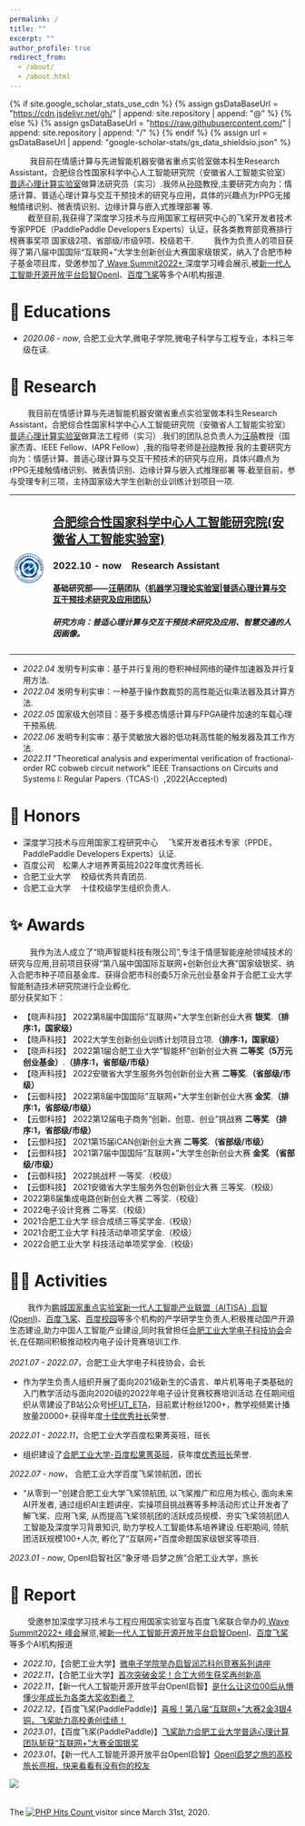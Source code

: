 ```yaml
---
permalink: /
title: ""
excerpt: ""
author_profile: true
redirect_from: 
  + /about/
  + /about.html
---
```


{% if site.google_scholar_stats_use_cdn %}
{% assign gsDataBaseUrl = "https://cdn.jsdelivr.net/gh/" | append: site.repository | append: "@" %}
{% else %}
{% assign gsDataBaseUrl = "https://raw.githubusercontent.com/" | append: site.repository | append: "/" %}
{% endif %}
{% assign url = gsDataBaseUrl | append: "google-scholar-stats/gs_data_shieldsio.json" %}

<span class='anchor' id='about-me'></span>

&emsp; &emsp; 我目前在情感计算与先进智能机器安徽省重点实验室做本科生Research Assistant，合肥综合性国家科学中心人工智能研究院（安徽省人工智能实验室）[普适心理计算实验室](http://iai.ustc.edu.cn/iai/r271.html)做算法研究员（实习）.我师从[孙晓](http://faculty.hfut.edu.cn/sunxiao/zh_CN/index.htm)教授,主要研究方向为：情感计算、普适心理计算与交互干预技术的研究与应用，具体的兴趣点为rPPG无接触情绪识别、微表情识别、边缘计算与嵌入式推理部署 等.<br>
&emsp; &emsp;截至目前,我获得了深度学习技术与应用国家工程研究中心的飞桨开发者技术专家PPDE（PaddlePaddle Developers Experts）认证，获各类教育部竞赛排行榜赛事奖项 国家级2项、省部级/市级9项、校级若干.
&emsp; &emsp;我作为负责人的项目获得了第八届中国国际“互联网+”大学生创新创业大赛国家级银奖，纳入了合肥市种子基金项目库，受邀参加了[ Wave Summit2022+ ](./images/wavesummit.png)深度学习峰会展示,被[新一代人工智能开源开放平台启智OpenI](https://mp.weixin.qq.com/s/FFwSKbIKiCb95YpEa6mnxQ)、[百度飞桨](https://mp.weixin.qq.com/s/SgK9qSmYQ9ihIfvb1sHEwA)等多个AI机构报道.

# 📖 Educations
- *2020.06 - now*, 合肥工业大学,微电子学院,微电子科学与工程专业，本科三年级在读.


# 🔬 Research
&emsp; &emsp;我目前在情感计算与先进智能机器安徽省重点实验室做本科生Research Assistant，合肥综合性国家科学中心人工智能研究院（安徽省人工智能实验室）[普适心理计算实验室](http://iai.ustc.edu.cn/iai/r271.html)做算法工程师（实习）.我们的团队总负责人为[汪萌](http://faculty.hfut.edu.cn/wm12/zh_CN/index/198449/list/index.htm)教授（国家杰青、IEEE Fellow、IAPR Fellow）,我的指导老师是[孙晓](http://faculty.hfut.edu.cn/sunxiao/zh_CN/index.htm)教授.我的主要研究方向为：情感计算、普适心理计算与交互干预技术的研究与应用，具体兴趣点为rPPG无接触情绪识别、微表情识别、边缘计算与嵌入式推理部署 等.截至目前，参与受理专利三项，主持国家级大学生创新创业训练计划项目一项.
<table class="imgtable"><tr><td>
<a href="http://iai.ustc.edu.cn/iai/r271.html"><img src="https://github.com/QIcita/QIcita.github.io/blob/main/_pages/images/iai.jpg?raw=true" alt="IAI" width="80px" /></a>&nbsp;</td>
<td align="left"><h2><a href="http://iai.ustc.edu.cn/iai/r271.html">合肥综合性国家科学中心人工智能研究院(安徽省人工智能实验室)</a></h2>
<h3>2022.10 - now &nbsp;&nbsp;&nbsp;Research Assistant</h3>
<h4>基础研究部——<a href="http://faculty.hfut.edu.cn/wm12/zh_CN/index/198449/list/index.htm">汪萌</a>团队（<a href="http://iai.ustc.edu.cn/iai/r271.html">机器学习理论实验室|普适心理计算与交互干预技术研究及应用团队</a>）</h4>
<h5>研究方向：普适心理计算与交互干预技术研究及应用、智慧交通的人因画像。</h5>
 </td></tr></table>

- *2022.04* 发明专利实审：基于并行复用的卷积神经网络的硬件加速器及并行复用方法.  
- *2022.04* 发明专利实审：一种基于操作数裁剪的高性能近似乘法器及其计算方法.
- *2022.05* 国家级大创项目：基于多模态情感计算与FPGA硬件加速的车载心理干预系统.
- *2022.06* 发明专利实审：基于灵敏放大器的低功耗高性能的触发器及其工作方法.
- *2022.11* "Theoretical analysis and experimental verification of fractional-order RC cobweb circuit network" IEEE Transactions on Circuits and Systems I: Regular Papers（TCAS-I）,2022(Accepted)

# 📘 Honors
- 深度学习技术与应用国家工程研究中心&emsp; 飞桨开发者技术专家（PPDE，PaddlePaddle Developers Experts）认证.
- 百度公司&emsp;松果人才培养菁英班2022年度优秀班长.
- 合肥工业大学&emsp; 校级优秀共青团员.
- 合肥工业大学&emsp; 十佳校级学生组织负责人.

# ✨ Awards
&emsp; &emsp; 我作为法人成立了“晓声智能科技有限公司”,专注于情感智能座舱领域技术的研究与应用,目前项目获得“第八届中国国际互联网+创新创业大赛”国家级银奖、纳入合肥市种子项目基金库、获得合肥市科创委5万余元创业基金并于合肥工业大学智能制造技术研究院进行企业孵化.<br>部分获奖如下：
- 【晓声科技】 2022第8届中国国际”互联网+”大学生创新创业大赛 **银奖**.**（排序:1，国家级）**
- 【晓声科技】 2022大学生创新创业训练计划项目立项.**（排序:1，国家级）**
- 【晓声科技】 2022第1届合肥工业大学“智能杯”创新创业大赛 **二等奖（5万元创业基金）**.**（排序:1，省部级/市级）**
- 【晓声科技】 2022安徽省大学生服务外包创新创业大赛  **二等奖**.**（省部级/市级）**
- 【云御科技】 2022第8届中国国际”互联网+”大学生创新创业大赛 **金奖**.**（排序:1，省部级/市级）**
- 【云御科技】 2022第12届电子商务“创新、创意、创业”挑战赛 **二等奖**.**（排序:1，省部级/市级）**
- 【云御科技】 2021第15届iCAN创新创业大赛 **二等奖**.**（省部级/市级）**
- 【云御科技】 2021第7届中国国际”互联网+”大学生创新创业大赛 **金奖**.**（省部级/市级）**
- 【云御科技】 2022挑战杯 一等奖.（校级）
- 【云御科技】 2021安徽省大学生服务外包创新创业大赛 三等奖.（校级）
- 2022第6届集成电路创新创业大赛 二等奖.（校级）
- 2022电子设计竞赛 二等奖.（校级）
- 2021合肥工业大学 综合成绩三等奖学金.（校级）
- 2021合肥工业大学 科技活动单项奖学金.（校级）
- 2022合肥工业大学 科技活动单项奖学金.（校级）



# 👨‍🔬 Activities
&emsp; &emsp;我作为[鹏城国家重点实验室新一代人工智能产业联盟（AITISA）启智(OpenI)](./images/pengcheng.png)、[百度飞桨](./images/linghangtuan.jpg)、[百度校园](./images/baidu.png)等多个机构的产学研学生负责人,积极推动国产开源生态建设,助力中国人工智能产业建设,同时我曾担任[合肥工业大学电子科技协会](https://space.bilibili.com/503436097/?spm_id_from=333.999.0.0)会长,在任期间积极推动校内电子设计竞赛培训工作.<br><br>
*2021.07 - 2022.07*，合肥工业大学电子科技协会，会长
- 作为学生负责人组织开展了面向2021级新生的C语言、单片机等电子类基础的入门教学活动与面向2020级的2022年电子设计竞赛校赛培训活动.在任期间组织从零建设了B站公众号[HFUT_ETA](https://space.bilibili.com/503436097/?spm_id_from=333.999.0.0)，目前累计粉丝1200+，教学视频累计播放量20000+.获得年度[十佳优秀社长](https://github.com/QIcita/QIcita.github.io/blob/main/_pages/images/%E5%8D%81%E4%BD%B3%E7%A4%BE%E9%95%BF.jpg)荣誉.

*2022.01 - 2022.11*，合肥工业大学百度松果菁英班，班长
- 组织建设了[合肥工业大学-百度松果菁英班](./images/baidu.png)，获年度[优秀班长](https://github.com/QIcita/QIcita.github.io/blob/main/_pages/images/%E4%BC%98%E7%A7%80%E7%8F%AD%E9%95%BF.png)荣誉.

*2022.07 - now*，    合肥工业大学百度飞桨领航团，团长
- “从零到一”创建合肥工业大学飞桨领航团, 以飞桨推广和应用为核心, 面向未来AI开发者, 通过组织AI主题讲座、实操项目挑战赛等多种活动形式让开发者了解飞桨、应用飞桨, 从而提高飞桨领航团的活跃成员规模、夯实飞桨领航团人工智能及深度学习背景知识, 助力学校人工智能体系培养建设.任职期间, 领航团活跃规模100+人次, 孵化了“互联网+”百度命题国家级银奖等项目.

 *2023.01 - now*,     OpenI启智社区“象牙塔·启梦之旅”合肥工业大学，旅长



# 💬 Report
&emsp; &emsp;受邀参加深度学习技术与工程应用国家实验室与百度飞桨联合举办的[ Wave Summit2022+ 峰会](./images/wavesummit.png)展览,被[新一代人工智能开源开放平台启智OpenI](https://mp.weixin.qq.com/s/FFwSKbIKiCb95YpEa6mnxQ)、[百度飞桨](https://mp.weixin.qq.com/s/SgK9qSmYQ9ihIfvb1sHEwA)等多个AI机构报道
- *2022.10*，【合肥工业大学】[微电子学院举办启智润芯科创竞赛系列讲座](http://news.hfut.edu.cn/info/1017/51049.htm)
- *2022.11*，【合肥工业大学】[首次突破金奖！合工大师生获奖再创新高](https://mp.weixin.qq.com/s/EujzF8ubT_1PkoMs3u-qTw)
- *2022.11*，【新一代人工智能开源开放平台OpenI启智】[是什么让这位00后从懵懂少年成长为各类大奖收割者？](https://mp.weixin.qq.com/s/FFwSKbIKiCb95YpEa6mnxQ)
- *2022.12*，【百度飞桨(PaddlePaddle)】[喜报！第八届“互联网+”大赛2金3银4铜，飞桨助力高校勇创佳绩！](https://mp.weixin.qq.com/s/6uRI_lJL55H537DhRkArAQ)
- *2023.01*，【百度飞桨(PaddlePaddle)】[飞桨助力合肥工业大学普适心理计算团队斩获“互联网+”大赛全国银奖](https://mp.weixin.qq.com/s/SgK9qSmYQ9ihIfvb1sHEwA)
- *2023.01*，【新一代人工智能开源开放平台OpenI启智】[OpenI启梦之旅的高校旅长亮相，快来看看有没有你的校友](https://mp.weixin.qq.com/s/kYjjAtF7eTi3MNmCqCzfyg)

<a href="https://clustrmaps.com/site/17p9b" title="Visit tracker"><img src="//www.clustrmaps.com/map_v2.png?d=_x7tqyOr885brXGvZjrsKqXa4MFwSfmlCNrM9Pdv_q4&cl=ffffff" /></a>

<br>
<!-- hitwebcounter Code START -->
The <a href="https://www.hitwebcounter.com" target="_blank">
<img src="https://hitwebcounter.com/counter/counter.php?page=7218568&style=0006&nbdigits=8&type=page&initCount=0" title="User Stats" Alt="PHP Hits Count"   border="0" > 
</a> visitor since March 31st, 2020.    
